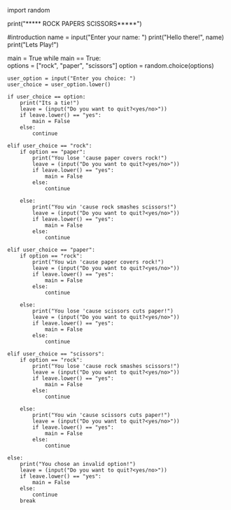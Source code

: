 import random

print("***** ROCK PAPERS SCISSORS*****")

#introduction
name = input("Enter your name: ")
print("Hello there!", name)
print("Lets Play!")

main = True
while main == True:        
    options = ["rock", "paper", "scissors"]
    option = random.choice(options)
    
    user_option = input("Enter you choice: ")
    user_choice = user_option.lower()
    
    if user_choice == option:
        print("Its a tie!")
        leave = (input("Do you want to quit?<yes/no>"))
        if leave.lower() == "yes":
            main = False
        else:
            continue
        
    elif user_choice == "rock":
        if option == "paper":
            print("You lose 'cause paper covers rock!")
            leave = (input("Do you want to quit?<yes/no>"))
            if leave.lower() == "yes":
                main = False
            else:
                continue
        
        else:
            print("You win 'cause rock smashes scissors!")
            leave = (input("Do you want to quit?<yes/no>"))
            if leave.lower() == "yes":
                main = False
            else:
                continue
            
    elif user_choice == "paper":
        if option == "rock":
            print("You win 'cause paper covers rock!")
            leave = (input("Do you want to quit?<yes/no>"))
            if leave.lower() == "yes":
                main = False
            else:
                continue
            
        else:
            print("You lose 'cause scissors cuts paper!")
            leave = (input("Do you want to quit?<yes/no>"))
            if leave.lower() == "yes":
                main = False
            else:
                continue
            
    elif user_choice == "scissors":
        if option == "rock":
            print("You lose 'cause rock smashes scissors!")
            leave = (input("Do you want to quit?<yes/no>"))
            if leave.lower() == "yes":
                main = False
            else:
                continue
            
        else:
            print("You win 'cause scissors cuts paper!")
            leave = (input("Do you want to quit?<yes/no>"))
            if leave.lower() == "yes":
                main = False
            else:
                continue
            
    else:
        print("You chose an invalid option!")
        leave = (input("Do you want to quit?<yes/no>"))
        if leave.lower() == "yes":
            main = False
        else:
            continue
        break
